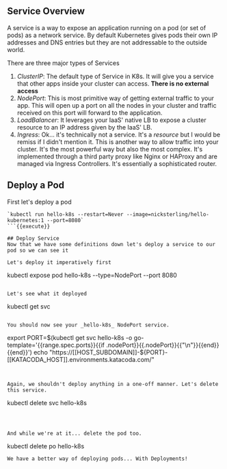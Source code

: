 ## Service Overview

A service is a way to expose an application running on a pod (or set of pods) as a network service. By default Kubernetes gives pods their own IP addresses and DNS entries but they are not addressable to the outside world. 

There are three major types of Services
1) _ClusterIP_: The default type of Service in K8s. It will give you a service that other apps inside your cluster can access. **There is no external access**
2) _NodePort_: This is most primitive way of getting external traffic to your app. This will open up a port on all the nodes in your cluster and traffic received on this port will forward to the application. 
3) _LoadBalancer_: It leverages your IaaS' native LB to expose a cluster resource to an IP address given by the IaaS' LB. 
4) _Ingress_: Ok... it's technically not a service. It's a _resource_ but I would be remiss if I didn't mention it. This is another way to allow traffic into your cluster. It's the most powerful way but also the most complex. It's implemented through a third party proxy like Nginx or HAProxy and are managed via Ingress Controllers. It's essentially a sophisticated router.  

## Deploy a Pod
First let's deploy a pod
```
`kubectl run hello-k8s --restart=Never --image=nicksterling/hello-kubernetes:1 --port=8080`
```{{execute}}

## Deploy Service
Now that we have some definitions down let's deploy a service to our pod so we can see it

Let's deploy it imperatively first
```
kubectl expose pod hello-k8s --type=NodePort --port 8080
```{{execute}}

Let's see what it deployed
```
kubectl get svc
```{{execute}}

You should now see your _hello-k8s_ NodePort service. 

```
export PORT=$(kubectl get svc hello-k8s -o go-template='{{range.spec.ports}}{{if .nodePort}}{{.nodePort}}{{"\n"}}{{end}}{{end}}')
echo "https://[[HOST_SUBDOMAIN]]-${PORT}-[[KATACODA_HOST]].environments.katacoda.com/"
```{{execute}}


Again, we shouldn't deploy anything in a one-off manner. Let's delete this service.
```
kubectl delete svc hello-k8s
```{{execute}}



And while we're at it... delete the pod too. 
```
kubectl delete po hello-k8s
```{{execute}}
We have a better way of deploying pods... With Deployments!